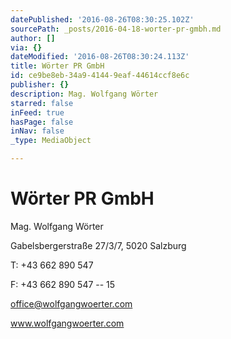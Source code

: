 ```yaml
---
datePublished: '2016-08-26T08:30:25.102Z'
sourcePath: _posts/2016-04-18-worter-pr-gmbh.md
author: []
via: {}
dateModified: '2016-08-26T08:30:24.113Z'
title: Wörter PR GmbH
id: ce9be8eb-34a9-4144-9eaf-44614ccf8e6c
publisher: {}
description: Mag. Wolfgang Wörter
starred: false
inFeed: true
hasPage: false
inNav: false
_type: MediaObject

---
```

# Wörter PR GmbH

Mag. Wolfgang Wörter

Gabelsbergerstraße 27/3/7, 5020 Salzburg

T: +43 662 890 547

F: +43 662 890 547 -- 15

office@wolfgangwoerter.com

www.wolfgangwoerter.com